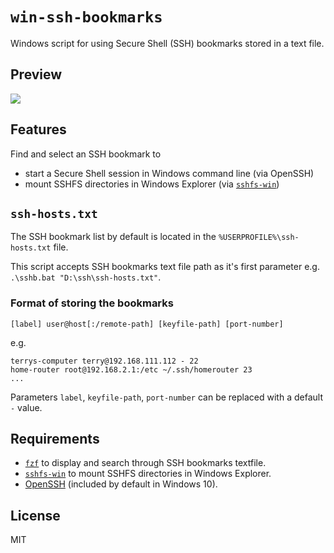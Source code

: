 # `win-ssh-bookmarks`

Windows script for using Secure Shell (SSH) bookmarks stored in a text file.

## Preview

<img src="https://i.imgur.com/Rb4JAAK.png" />

## Features

Find and select an SSH bookmark to
 - start a Secure Shell session in Windows command line (via OpenSSH)
 - mount SSHFS directories in Windows Explorer (via <a href="https://github.com/billziss-gh/sshfs-win">`sshfs-win`</a>)

## `ssh-hosts.txt`

The SSH bookmark list by default is located in the `%USERPROFILE%\ssh-hosts.txt` file.

This script accepts SSH bookmarks text file path as it's first parameter e.g. `.\sshb.bat "D:\ssh\ssh-hosts.txt"`.

### Format of storing the bookmarks

```
[label] user@host[:/remote-path] [keyfile-path] [port-number]
```

e.g.

```
terrys-computer terry@192.168.111.112 - 22
home-router root@192.168.2.1:/etc ~/.ssh/homerouter 23
...
```

Parameters `label`, `keyfile-path`, `port-number` can be replaced with a default `-` value.

## Requirements 

- <a href="https://github.com/junegunn/fzf">`fzf`</a> to display and search through SSH bookmarks textfile.
- <a href="https://github.com/billziss-gh/sshfs-win">`sshfs-win`</a>  to mount SSHFS directories in Windows Explorer.
- <a href="https://docs.microsoft.com/en-us/windows-server/administration/openssh/openssh_overview">OpenSSH</a> (included by default in Windows 10).

## License

MIT
